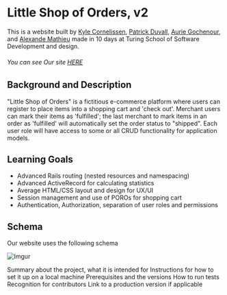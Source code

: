 # Little Shop of Orders, v2
This is a website built by [Kyle Cornelissen](https://github.com/kylecornelissen), [Patrick Duvall](https://github.com/Patrick-Duvall), [Aurie Gochenour](https://github.com/Myrdden), and [Alexande Mathieu](https://github.com/alexander-mathieu) made in 10 days at Turing School of Software Development and design. 

###### You can see Our site [HERE](https://little-shop-of-cards.herokuapp.com/)

## Background and Description

"Little Shop of Orders" is a fictitious e-commerce platform where users can register to place items into a shopping cart and 'check out'. Merchant users can mark their items as 'fulfilled'; the last merchant to mark items in an order as 'fulfilled' will automatically set the order status to "shipped". Each user role will have access to some or all CRUD functionality for application models.




## Learning Goals
- Advanced Rails routing (nested resources and namespacing)
- Advanced ActiveRecord for calculating statistics
- Average HTML/CSS layout and design for UX/UI
- Session management and use of POROs for shopping cart
- Authentication, Authorization, separation of user roles and permissions

## Schema

Our website uses the following schema

![Imgur](https://i.imgur.com/kEcAZdw.png)




Summary about the project, what it is intended for
Instructions for how to set it up on a local machine
Prerequisites and the versions
How to run tests
Recognition for contributors
Link to a production version if applicable
